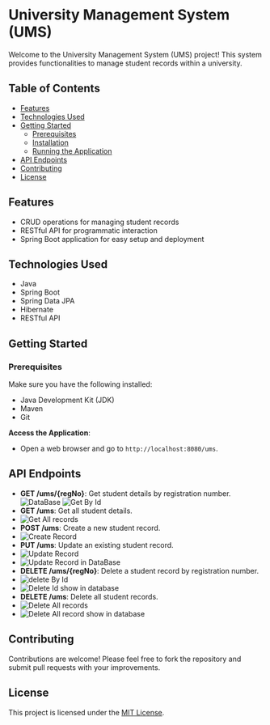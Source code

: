 # University Management System (UMS)

Welcome to the University Management System (UMS) project! This system provides functionalities to manage student records within a university.

## Table of Contents

- [Features](#features)
- [Technologies Used](#technologies-used)
- [Getting Started](#getting-started)
  - [Prerequisites](#prerequisites)
  - [Installation](#installation)
  - [Running the Application](#running-the-application)
- [API Endpoints](#api-endpoints)
- [Contributing](#contributing)
- [License](#license)

## Features

- CRUD operations for managing student records
- RESTful API for programmatic interaction
- Spring Boot application for easy setup and deployment

## Technologies Used

- Java
- Spring Boot
- Spring Data JPA
- Hibernate
- RESTful API

## Getting Started

### Prerequisites

Make sure you have the following installed:

- Java Development Kit (JDK)
- Maven
- Git


 **Access the Application**:
- Open a web browser and go to `http://localhost:8080/ums`.

## API Endpoints

- **GET /ums/{regNo}**: Get student details by registration number.
![DataBase](https://github.com/yogeshrathee/UMS-CRUD-Api/blob/1cae2e8545b69312d929d0d8218a81bb0fade2e0/images/Screenshot%20(12).png)
![Get By Id](https://github.com/yogeshrathee/UMS-CRUD-Api/blob/1cae2e8545b69312d929d0d8218a81bb0fade2e0/images/Screenshot%20(13).png)
- **GET /ums**: Get all student details.
- ![Get All records](https://github.com/yogeshrathee/UMS-CRUD-Api/blob/fb8388bed91ca44d726e3ead7f5ac65697d63a4e/images/Screenshot%20(19).png)
- **POST /ums**: Create a new student record.
- ![Create Record](https://github.com/yogeshrathee/UMS-CRUD-Api/blob/fb8388bed91ca44d726e3ead7f5ac65697d63a4e/images/Screenshot%20(14).png)
- **PUT /ums**: Update an existing student record.
- ![Update Record](https://github.com/yogeshrathee/UMS-CRUD-Api/blob/fb8388bed91ca44d726e3ead7f5ac65697d63a4e/images/Screenshot%20(15).png)
- ![Update Record in DataBase](https://github.com/yogeshrathee/UMS-CRUD-Api/blob/fb8388bed91ca44d726e3ead7f5ac65697d63a4e/images/Screenshot%20(16).png)
- **DELETE /ums/{regNo}**: Delete a student record by registration number.
- ![delete By Id](https://github.com/yogeshrathee/UMS-CRUD-Api/blob/fb8388bed91ca44d726e3ead7f5ac65697d63a4e/images/Screenshot%20(17).png)
- ![Delete Id show in database](https://github.com/yogeshrathee/UMS-CRUD-Api/blob/fb8388bed91ca44d726e3ead7f5ac65697d63a4e/images/Screenshot%20(18).png)
- **DELETE /ums**: Delete all student records.
- ![Delete All records](https://github.com/yogeshrathee/UMS-CRUD-Api/blob/fb8388bed91ca44d726e3ead7f5ac65697d63a4e/images/Screenshot%20(20).png)
- ![Delete All record show in database](https://github.com/yogeshrathee/UMS-CRUD-Api/blob/fb8388bed91ca44d726e3ead7f5ac65697d63a4e/images/Screenshot%20(22).png)

## Contributing

Contributions are welcome! Please feel free to fork the repository and submit pull requests with your improvements.

## License

This project is licensed under the [MIT License](LICENSE).


